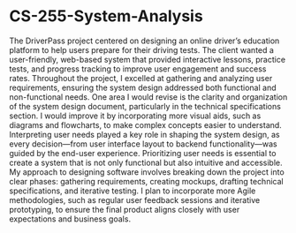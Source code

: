 # CS-255-System-Analysis
The DriverPass project centered on designing an online driver’s education platform to help users prepare for their driving tests. The client wanted a user-friendly, web-based system that provided interactive lessons, practice tests, and progress tracking to improve user engagement and success rates. Throughout the project, I excelled at gathering and analyzing user requirements, ensuring the system design addressed both functional and non-functional needs. One area I would revise is the clarity and organization of the system design document, particularly in the technical specifications section. I would improve it by incorporating more visual aids, such as diagrams and flowcharts, to make complex concepts easier to understand. Interpreting user needs played a key role in shaping the system design, as every decision—from user interface layout to backend functionality—was guided by the end-user experience. Prioritizing user needs is essential to create a system that is not only functional but also intuitive and accessible. My approach to designing software involves breaking down the project into clear phases: gathering requirements, creating mockups, drafting technical specifications, and iterative testing. I plan to incorporate more Agile methodologies, such as regular user feedback sessions and iterative prototyping, to ensure the final product aligns closely with user expectations and business goals.

